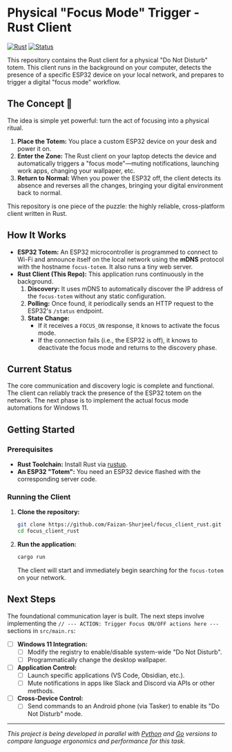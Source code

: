# Physical "Focus Mode" Trigger - Rust Client

[![Rust](https://img.shields.io/badge/language-Rust-orange.svg)](https://www.rust-lang.org/)
[![Status](https://img.shields.io/badge/status-in%20development-yellow.svg)](https://github.com/Faizan-Shurjeel/focus_client_rust)

This repository contains the Rust client for a physical "Do Not Disturb" totem. This client runs in the background on your computer, detects the presence of a specific ESP32 device on your local network, and prepares to trigger a digital "focus mode" workflow.

## The Concept 🧘

The idea is simple yet powerful: turn the act of focusing into a physical ritual.

1.  **Place the Totem:** You place a custom ESP32 device on your desk and power it on.
2.  **Enter the Zone:** The Rust client on your laptop detects the device and automatically triggers a "focus mode"—muting notifications, launching work apps, changing your wallpaper, etc.
3.  **Return to Normal:** When you power the ESP32 off, the client detects its absence and reverses all the changes, bringing your digital environment back to normal.

This repository is one piece of the puzzle: the highly reliable, cross-platform client written in Rust.

## How It Works

*   **ESP32 Totem:** An ESP32 microcontroller is programmed to connect to Wi-Fi and announce itself on the local network using the **mDNS** protocol with the hostname `focus-totem`. It also runs a tiny web server.
*   **Rust Client (This Repo):** This application runs continuously in the background.
    1.  **Discovery:** It uses mDNS to automatically discover the IP address of the `focus-totem` without any static configuration.
    2.  **Polling:** Once found, it periodically sends an HTTP request to the ESP32's `/status` endpoint.
    3.  **State Change:**
        *   If it receives a `FOCUS_ON` response, it knows to activate the focus mode.
        *   If the connection fails (i.e., the ESP32 is off), it knows to deactivate the focus mode and returns to the discovery phase.

## Current Status

The core communication and discovery logic is complete and functional. The client can reliably track the presence of the ESP32 totem on the network. The next phase is to implement the actual focus mode automations for Windows 11.

## Getting Started

### Prerequisites

*   **Rust Toolchain:** Install Rust via [rustup](https://www.rust-lang.org/tools/install).
*   **An ESP32 "Totem":** You need an ESP32 device flashed with the corresponding server code.

### Running the Client

1.  **Clone the repository:**
    ```bash
    git clone https://github.com/Faizan-Shurjeel/focus_client_rust.git
    cd focus_client_rust
    ```

2.  **Run the application:**
    ```bash
    cargo run
    ```
    The client will start and immediately begin searching for the `focus-totem` on your network.

## Next Steps

The foundational communication layer is built. The next steps involve implementing the `// --- ACTION: Trigger Focus ON/OFF actions here ---` sections in `src/main.rs`:

-   [ ] **Windows 11 Integration:**
    -   [ ] Modify the registry to enable/disable system-wide "Do Not Disturb".
    -   [ ] Programmatically change the desktop wallpaper.
-   [ ] **Application Control:**
    -   [ ] Launch specific applications (VS Code, Obsidian, etc.).
    -   [ ] Mute notifications in apps like Slack and Discord via APIs or other methods.
-   [ ] **Cross-Device Control:**
    -   [ ] Send commands to an Android phone (via Tasker) to enable its "Do Not Disturb" mode.

---
_This project is being developed in parallel with [Python](<link-to-python-repo-if-you-create-one>) and [Go](<link-to-go-repo-if-you-create-one>) versions to compare language ergonomics and performance for this task._

